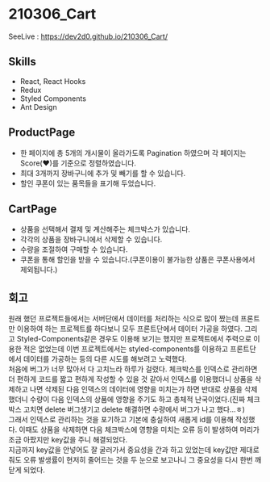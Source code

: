 # 210306_Cart
SeeLive : https://dev2d0.github.io/210306_Cart/

## Skills
- React, React Hooks
- Redux
- Styled Components
- Ant Design

## ProductPage
- 한 페이지에 총 5개의 개시물이 올라가도록 Pagination 하였으며 각 페이지는 Score(♥)를 기준으로 정렬하였습니다.
- 최대 3개까지 장바구니에 추가 및 빼기를 할 수 있습니다.
- 할인 쿠폰이 있는 품목들을 표기해 두었습니다.

## CartPage
- 상품을 선택해서 결제 및 계산해주는 체크박스가 있습니다.
- 각각의 상품을 장바구니에서 삭제할 수 있습니다.
- 수량을 조절하여 구매할 수 있습니다.
- 쿠폰을 통해 할인을 받을 수 있습니다.(쿠폰이용이 불가능한 상품은 쿠폰사용에서 제외됩니다.)

## 회고
원래 했던 프로젝트들에서는 서버단에서 데이터를 처리하는 식으로 많이 짰는데 프론트만 이용하여 하는 프로젝트를 하다보니 모두 프론트단에서 데이터 가공을 하였다. 그리고 Styled-Components같은 경우도 이용해 보기는 했지만 프로젝트에서 주력으로 이용한 적은 없었는데 이번 프로젝트에서는 styled-components를 이용하고 프론트단에서 데이터를 가공하는 등의 다른 시도를 해보려고 노력했다.<br />
처음에 버그가 너무 많아서 다 고치느라 하루가 걸렸다.
체크박스를 인덱스로 관리하면 더 편하게 코드를 짧고 편하게 작성할 수 있을 것 같아서 인덱스를 이용했더니 상품을 삭제하고 나면 삭제된 다음 인덱스의 데이터에 영향을 미치는가 하면 반대로 상품을 삭제했더니 수량이 다음 인덱스의 상품에 영향을 주기도 하고 총체적 난국이었다.(진짜 체크박스 고치면 delete 버그생기고 delete 해결하면 수량에서 버그가 나고 했다...ㅎ)<br />
그래서 인덱스로 관리하는 것을 포기하고 기본에 충실하여 새롭게 id를 이용해 작성했다. 이때도 상품을 삭제하면 다음 체크박스에 영향을 미치는 오류 등이 발생하여 머리가 조금 아팠지만 key값을 주니 해결되었다.<br />
지금까지 key값을 안넣어도 잘 굴러가서 중요성을 간과 하고 있었는데 key값만 제대로 줘도 오류 발생률이 현저히 줄어드는 것을 두 눈으로 보고나니 그 중요성을 다시 한번 깨닫게 되었다.
